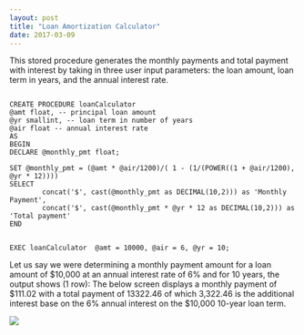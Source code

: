 ```yaml
---
layout: post
title: "Loan Amortization Calculator"
date: 2017-03-09
---
```


This stored procedure generates the monthly payments and total payment with interest by taking in three user input parameters: the loan amount, loan term in years, and the annual interest rate.
<pre><code>
CREATE PROCEDURE loanCalculator 
@amt float, -- principal loan amount
@yr smallint, -- loan term in number of years
@air float -- annual interest rate
AS
BEGIN
DECLARE @monthly_pmt float;

SET @monthly_pmt = (@amt * @air/1200)/( 1 - (1/(POWER((1 + @air/1200), @yr * 12))))
SELECT 
        concat('$', cast(@monthly_pmt as DECIMAL(10,2))) as 'Monthly Payment', 
        concat('$', cast(@monthly_pmt * @yr * 12 as DECIMAL(10,2))) as 'Total payment'
END


EXEC loanCalculator  @amt = 10000, @air = 6, @yr = 10;
</code></pre>

Let us say we were determining a monthly payment amount for a loan amount of $10,000 at an annual interest rate of 6% and for 10 years, the output shows (1 row):
The below screen displays a monthly payment of $111.02 with a total payment of 13322.46 of which 3,322.46 is the additional interest base on the 6% annual interest on the $10,000 10-year loan term. 
<p><img src="https://michaelip2.github.io/images/2017-03-24 21_26_39-SQLQuery3.sql - DESKTOP-BB2A4CL_SQLEXPRESS.master (DESKTOP-BB2A4CL_Michael (56)).png"/></p>


